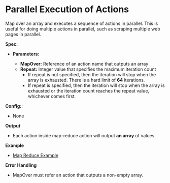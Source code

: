 # Parallel Execution of Actions

Map over an array and executes a sequence of actions in parallel. This is useful for doing multiple actions in parallel, such as scraping multiple web pages in parallel.

**Spec:**
  * **Parameters:**

    * **MapOver:** Reference of an action name that outputs an array
    * **Repeat:** Integer value that specifies the maximum iteration count
      * If repeat is not specified, then the iteration will stop when the array is exhausted. There is a hard limit of **64** iterations.
      * If repeat is specified, then the iteration will stop when the array is exhausted or the iteration count reaches the repeat value, whichever comes first.

**Config:**:
  *  None

**Output**
  * Each action inside map-reduce action will output **an array** of values. 

**Example**
  * [Map Reduce Example](https://rebyte.ai/p/21b2295005587a5375d8/callable/002c82cb615fda933a73#7)

**Error Handling**
  * MapOver must refer an action that outputs a non-empty array.